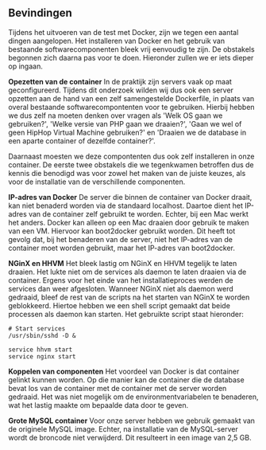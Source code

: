 ## Bevindingen

Tijdens het uitvoeren van de test met Docker, zijn we tegen een aantal dingen aangelopen. Het installeren van Docker en het gebruik van bestaande softwarecomponenten bleek vrij eenvoudig te zijn. De obstakels begonnen zich daarna pas voor te doen. Hieronder zullen we er iets dieper op ingaan.

__Opezetten van de container__
In de praktijk zijn servers vaak op maat geconfigureerd. Tijdens dit onderzoek wilden wij dus ook een server opzetten aan de hand van een zelf samengestelde Dockerfile, in plaats van overal bestaande softwarecompontenten voor te gebruiken. Hierbij hebben we dus zelf na moeten denken over vragen als 'Welk OS gaan we gebruiken?', 'Welke versie van PHP gaan we draaien?', 'Gaan we wel of geen HipHop Virtual Machine gebruiken?' en 'Draaien we de database in een aparte container of dezelfde container?'.

Daarnaast moesten we deze compontenten dus ook zelf installeren in onze container. De eerste twee obstakels die we tegenkwamen betroffen dus de kennis die benodigd was voor zowel het maken van de juiste keuzes, als voor de installatie van de verschillende componenten.

__IP-adres van Docker__
De server die binnen de container van Docker draait, kan niet benaderd worden via de standaard localhost. Daartoe dient het IP-adres van de container zelf gebruikt te worden. Echter, bij een Mac werkt het anders. Docker kan alleen op een Mac draaien door gebruik te maken van een VM. Hiervoor kan boot2docker gebruikt worden. Dit heeft tot gevolg dat, bij het benaderen van de server, niet het IP-adres van de container moet worden gebruikt, maar het IP-adres van boot2docker.

__NGinX en HHVM__
Het bleek lastig om NGinX en HHVM tegelijk te laten draaien. Het lukte niet om de services als daemon te laten draaien via de container. Ergens voor het einde van het installatieproces werden de services dan weer afgesloten. Wanneer NGinX niet als daemon werd gedraaid, bleef de rest van de scripts na het starten van NGinX te worden geblokkeerd. Hiertoe hebben we een shell script gemaakt dat beide processen als daemon kan starten. Het gebruikte script staat hieronder:

```
# Start services
/usr/sbin/sshd -D &

service hhvm start
service nginx start
```

__Koppelen van componenten__
Het voordeel van Docker is dat container gelinkt kunnen worden. Op die manier kan de container die de database bevat los van de container met de container met de server worden gedraaid. Het was niet mogelijk om de environmentvariabelen te benaderen, wat het lastig maakte om bepaalde data door te geven.

__Grote MySQL container__
Voor onze server hebben we gebruik gemaakt van de originele MySQL image. Echter, na installatie van de MySQL-server wordt de broncode niet verwijderd. Dit resulteert in een image van 2,5 GB.
